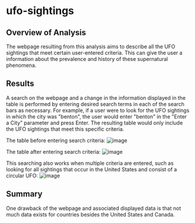 # ufo-sightings

## Overview of Analysis
The webpage resulting from this analysis aims to describe all the UFO sightings that meet certain user-entered criteria. This can give the user a information about the prevalence and history of these supernatural phenomena.

## Results
A search on the webpage and a change in the information displayed in the table is performed by entering desired search terms in each of the search bars as necessary. For example, if a user were to look for the UFO sightings in which the city was "benton", the user would enter "benton" in the "Enter a City" parameter and press Enter. The resulting table would only include the UFO sightings that meet this specific criteria. 

The table before entering search criteria:
![image](https://user-images.githubusercontent.com/108832056/193477805-ce8ca820-b720-4a71-a204-73056905bc99.png)

The table after entering search criteria:
![image](https://user-images.githubusercontent.com/108832056/193477820-095e33ec-6f23-4ec8-86c9-8ecdca4843e9.png)

This searching also works when multiple criteria are entered, such as looking for all sightings that occur in the United States and consist of a circular UFO:
![image](https://user-images.githubusercontent.com/108832056/193477920-d0832bc3-e8ec-48e5-a65d-d9d47f325df3.png)

## Summary
One drawback of the webpage and associated displayed data is that not much data exists for countries besides the United States and Canada. 
